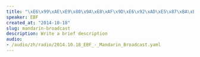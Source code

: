 ```yaml
--- 
title: "\xE6\x99\xAE\xE9\x80\x9A\xE8\xAF\x9D\xE6\x92\xAD\xE5\x87\xBA\xE7\x9A\x842014\xE5\xB9\xB410\xE6\x9C\x8818\xE6\x97\xA5"
speaker: EBF
created_at: "2014-10-18"
slug: mandarin-broadcast
description: Write a brief description
audio: 
- /audio/zh/radio/2014.10.18_EBF_-_Mandarin_Broadcast.yaml
---
```

